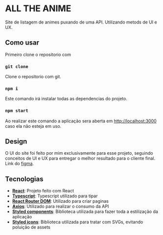 # ALL THE ANIME

Site de listagem de animes puxando de uma API. Utilizando metods de UI e UX.

## Como usar

Primeiro clone o repositorio com

### `git clone`

Clone o repositorio com git.

### `npm i`

Este comando irá instalar todas as dependencias do projeto.

### `npm start`

Ao realizar este comando a aplicação sera aberta em [http://localhost:3000](http://localhost:3000) caso ela não esteja em uso.




## Design

O UI do site foi feito por mim exclusivamente para esse projeto, seguindo conceitos de UI e UX para entregar o melhor resultado para o cliente final. \
Link do [figma](https://www.figma.com/file/ZpEakUAe113SW2rzndieVV/Anime-list?node-id=0%3A1).


## Tecnologias
 - [**React**](https://pt-br.reactjs.org/): Projeto feito com React
- [**Typescript**](https://www.typescriptlang.org/): Typescript utilizado para tipar
- [**React Router DOM**](https://reactrouter.com/): Utilizado para criar paginas
- [**Axios**](https://axios-http.com/): Utilizado para realizar o consumo da API
- [**Styled components**](https://styled-components.com/): Biblioteca utilizada para fazer toda a estilização da aplicação
- [**Styled icons**](https://styled-icons.js.org/): Biblioteca utilizada para tratar com SVGs, evitando poluição de assets
